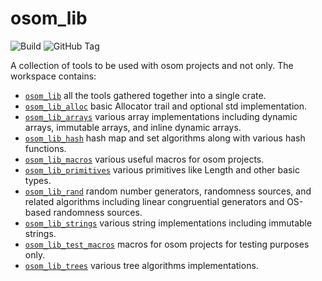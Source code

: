 osom_lib
========

![Build](https://github.com/RafalSzefler/osom_lib/actions/workflows/tests.yml/badge.svg)
![GitHub Tag](https://img.shields.io/github/v/tag/RafalSzefler/osom_lib)

A collection of tools to be used with osom projects and not only. The workspace contains:

* [`osom_lib`](https://rafalszefler.github.io/osom_lib/osom_lib) all the tools gathered together into a single crate.
* [`osom_lib_alloc`](https://rafalszefler.github.io/osom_lib/osom_lib_alloc) basic Allocator trail and optional std implementation.
* [`osom_lib_arrays`](https://rafalszefler.github.io/osom_lib/osom_lib_arrays) various array implementations including dynamic arrays, immutable arrays, and inline dynamic arrays.
* [`osom_lib_hash`](https://rafalszefler.github.io/osom_lib/osom_lib_hash) hash map and set algorithms along with various hash functions.
* [`osom_lib_macros`](https://rafalszefler.github.io/osom_lib/osom_lib_macros) various useful macros for osom projects.
* [`osom_lib_primitives`](https://rafalszefler.github.io/osom_lib/osom_lib_primitives) various primitives like Length and other basic types.
* [`osom_lib_rand`](https://rafalszefler.github.io/osom_lib/osom_lib_rand) random number generators, randomness sources, and related algorithms including linear congruential generators and OS-based randomness sources.
* [`osom_lib_strings`](https://rafalszefler.github.io/osom_lib/osom_lib_strings) various string implementations including immutable strings.
* [`osom_lib_test_macros`](https://rafalszefler.github.io/osom_lib/osom_lib_test_macros) macros for osom projects for testing purposes only.
* [`osom_lib_trees`](https://rafalszefler.github.io/osom_lib/osom_lib_trees) various tree algorithms implementations.
